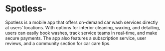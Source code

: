 # Spotless-
Spotless is a mobile app that offers on-demand car wash services directly at users' locations. With options for interior cleaning, waxing, and detailing, users can easily book washes, track service teams in real-time, and make secure payments. The app also features a subscription service, user reviews, and a community section for car care tips.
